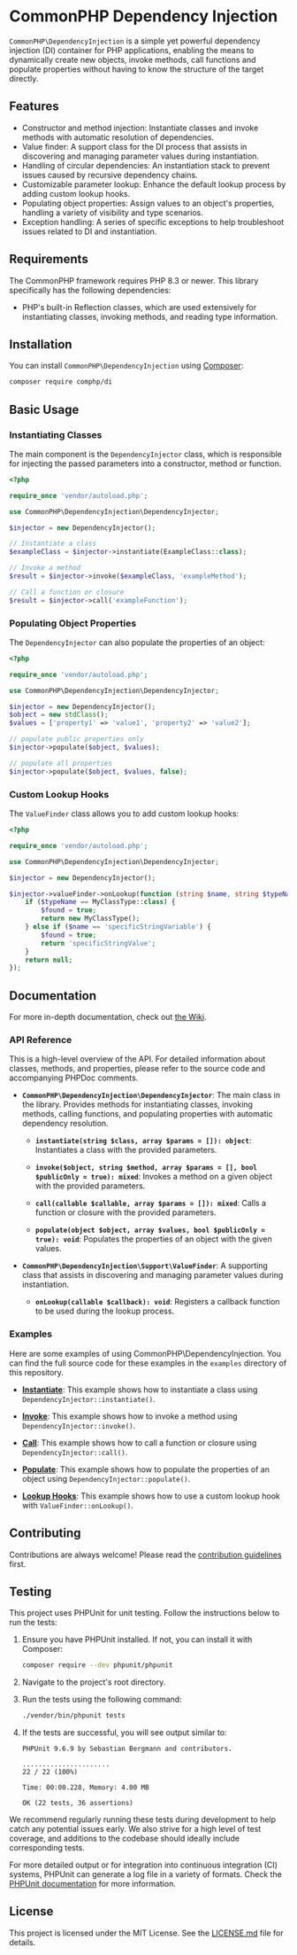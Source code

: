 # CommonPHP Dependency Injection

`CommonPHP\DependencyInjection` is a simple yet powerful dependency injection (DI) container for PHP applications, enabling the means to dynamically create new objects, invoke methods, call functions and populate properties without having to know the structure of the target directly.

## Features

- Constructor and method injection: Instantiate classes and invoke methods with automatic resolution of dependencies.
- Value finder: A support class for the DI process that assists in discovering and managing parameter values during instantiation.
- Handling of circular dependencies: An instantiation stack to prevent issues caused by recursive dependency chains.
- Customizable parameter lookup: Enhance the default lookup process by adding custom lookup hooks.
- Populating object properties: Assign values to an object's properties, handling a variety of visibility and type scenarios.
- Exception handling: A series of specific exceptions to help troubleshoot issues related to DI and instantiation.

## Requirements

The CommonPHP framework requires PHP 8.3 or newer. This library specifically has the following dependencies:

- PHP's built-in Reflection classes, which are used extensively for instantiating classes, invoking methods, and reading type information.


## Installation

You can install `CommonPHP\DependencyInjection` using [Composer](https://getcomposer.org/):

```bash
composer require comphp/di
```

## Basic Usage

### Instantiating Classes

The main component is the `DependencyInjector` class, which is responsible for injecting the passed parameters into a constructor, method or function. 

```php
<?php

require_once 'vendor/autoload.php';

use CommonPHP\DependencyInjection\DependencyInjector;

$injector = new DependencyInjector();

// Instantiate a class
$exampleClass = $injector->instantiate(ExampleClass::class);

// Invoke a method
$result = $injector->invoke($exampleClass, 'exampleMethod');

// Call a function or closure
$result = $injector->call('exampleFunction');
```

### Populating Object Properties

The `DependencyInjector` can also populate the properties of an object:

```php
<?php

require_once 'vendor/autoload.php';

use CommonPHP\DependencyInjection\DependencyInjector;

$injector = new DependencyInjector();
$object = new stdClass();
$values = ['property1' => 'value1', 'property2' => 'value2'];

// populate public properties only
$injector->populate($object, $values);

// populate all properties
$injector->populate($object, $values, false);
```

### Custom Lookup Hooks

The `ValueFinder` class allows you to add custom lookup hooks:

```php
<?php

require_once 'vendor/autoload.php';

use CommonPHP\DependencyInjection\DependencyInjector;

$injector = new DependencyInjector();

$injector->valueFinder->onLookup(function (string $name, string $typeName, bool &$found): mixed {
    if ($typeName == MyClassType::class) {
        $found = true;
        return new MyClassType();
    } else if ($name == 'specificStringVariable') {
        $found = true;
        return 'specificStringValue';
    }
    return null;
});
```

## Documentation

For more in-depth documentation, check out [the Wiki](https://github.com/commonphp/di/wiki).

### API Reference

This is a high-level overview of the API. For detailed information about classes, methods, and properties, please refer to the source code and accompanying PHPDoc comments.

- **`CommonPHP\DependencyInjection\DependencyInjector`**: The main class in the library. Provides methods for instantiating classes, invoking methods, calling functions, and populating properties with automatic dependency resolution.

    - **`instantiate(string $class, array $params = []): object`**: Instantiates a class with the provided parameters.

    - **`invoke($object, string $method, array $params = [], bool $publicOnly = true): mixed`**: Invokes a method on a given object with the provided parameters.

    - **`call(callable $callable, array $params = []): mixed`**: Calls a function or closure with the provided parameters.

    - **`populate(object $object, array $values, bool $publicOnly = true): void`**: Populates the properties of an object with the given values.

- **`CommonPHP\DependencyInjection\Support\ValueFinder`**: A supporting class that assists in discovering and managing parameter values during instantiation.

    - **`onLookup(callable $callback): void`**: Registers a callback function to be used during the lookup process.

### Examples

Here are some examples of using CommonPHP\DependencyInjection. You can find the full source code for these examples in the `examples` directory of this repository.

- [**Instantiate**](https://github.com/commonphp/di/blob/master/examples/instantiate.php): This example shows how to instantiate a class using `DependencyInjector::instantiate()`.

- [**Invoke**](https://github.com/commonphp/di/blob/master/examples/invoke.php): This example shows how to invoke a method using `DependencyInjector::invoke()`.

- [**Call**](https://github.com/commonphp/di/blob/master/examples/call.php): This example shows how to call a function or closure using `DependencyInjector::call()`.

- [**Populate**](https://github.com/commonphp/di/blob/master/examples/populate.php): This example shows how to populate the properties of an object using `DependencyInjector::populate()`.

- [**Lookup Hooks**](https://github.com/commonphp/di/blob/master/examples/lookup-hooks.php): This example shows how to use a custom lookup hook with `ValueFinder::onLookup()`.


## Contributing

Contributions are always welcome! Please read the [contribution guidelines](CONTRIBUTING.md) first.

## Testing

This project uses PHPUnit for unit testing. Follow the instructions below to run the tests:

1. Ensure you have PHPUnit installed. If not, you can install it with Composer:

    ```bash
    composer require --dev phpunit/phpunit
    ```

2. Navigate to the project's root directory.

3. Run the tests using the following command:

    ```bash
    ./vendor/bin/phpunit tests
    ```

4. If the tests are successful, you will see output similar to:

    ```
    PHPUnit 9.6.9 by Sebastian Bergmann and contributors.

    ......................                                            22 / 22 (100%)

    Time: 00:00.228, Memory: 4.00 MB

    OK (22 tests, 36 assertions)
    ```

We recommend regularly running these tests during development to help catch any potential issues early. We also strive for a high level of test coverage, and additions to the codebase should ideally include corresponding tests.

For more detailed output or for integration into continuous integration (CI) systems, PHPUnit can generate a log file in a variety of formats. Check the [PHPUnit documentation](https://phpunit.de/documentation.html) for more information.

## License

This project is licensed under the MIT License. See the [LICENSE.md](LICENSE.md) file for details.
